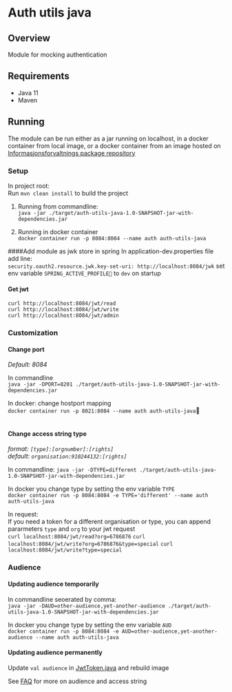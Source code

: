 # Auth utils java

## Overview
Module for mocking authentication 

## Requirements 
- Java 11
- Maven

## Running
The module can be run either as a  jar running on localhost, in a docker container from local image, or a docker container from an 
image hosted on [Informasjonsforvaltnings package repository](https://github.com/orgs/Informasjonsforvaltning/packages)  

### Setup
In project root:<br>
Run `mvn clean install` to build the project 

1. Running from commandline:<br> 
`java -jar ./target/auth-utils-java-1.0-SNAPSHOT-jar-with-dependencies.jar`      

2. Running in docker container <br>
`docker container run -p 8084:8084 --name auth auth-utils-java`

####Add module as jwk store in spring
In application-dev.properties file add line:<br>
`security.oauth2.resource.jwk.key-set-uri: http://localhost:8084/jwk`
set env variable `SPRING_ACTIVE_PROFILE￿` to `dev` on startup
#### Get jwt
`curl http://localhost:8084/jwt/read`<br>
`curl http://localhost:8084/jwt/write`<br>
`curl http://localhost:8084/jwt/admin`<br>


### Customization

#### Change port
*Default: 8084* <br> 

In commandline<br>
`java -jar -DPORT=8201 ./target/auth-utils-java-1.0-SNAPSHOT-jar-with-dependencies.jar`

In docker: change hostport mapping <br>
`docker container run -p 8021:8084 --name auth auth-utils-java`￿<br><br>

#### Change access string type
*format: `[type]:[orgnumber]:[rights]`*<br>
*default:  `organisation:910244132:[rights]`* <br>

In commandline:
`java -jar -DTYPE=different ./target/auth-utils-java-1.0-SNAPSHOT-jar-with-dependencies.jar`<br>

In docker you change type by setting the env variable `TYPE`<br>
`docker container run -p 8084:8084 -e TYPE='different' --name auth auth-utils-java`

In request:<br>
If you need a token for a different organisation or type, you can append pararmeters `type` and `org` to your
jwt request<br>
```curl localhost:8084/jwt/read?org=6786876``` 
```curl localhost:8084/jwt/write?org=6786876&type=special``` 
```curl localhost:8084/jwt/write?type=special``` 



### Audience
#### Updating audience temporarily
In commandline seoerated by comma:<br>
`java -jar -DAUD=other-audience,yet-another-audience ./target/auth-utils-java-1.0-SNAPSHOT-jar-with-dependencies.jar`<br>

In docker you change type by setting the env variable `AUD`<br>
`docker container run -p 8084:8084 -e AUD=other-audience,yet-another-audience --name auth auth-utils-java`


#### Updating audience permanently
Update `val audience` in [JwtToken.java](src/main/kotlin/no/brreg/informasjonsforvaltning/jwk/JwtToken.kt) 
and rebuild image

See [FAQ](./FAQ.md) for more on audience and access string

